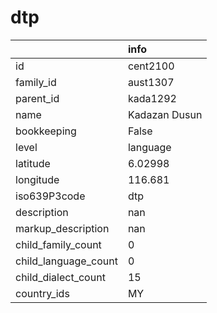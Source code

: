 # dtp
|                      | info          |
|:---------------------|:--------------|
| id                   | cent2100      |
| family_id            | aust1307      |
| parent_id            | kada1292      |
| name                 | Kadazan Dusun |
| bookkeeping          | False         |
| level                | language      |
| latitude             | 6.02998       |
| longitude            | 116.681       |
| iso639P3code         | dtp           |
| description          | nan           |
| markup_description   | nan           |
| child_family_count   | 0             |
| child_language_count | 0             |
| child_dialect_count  | 15            |
| country_ids          | MY            |